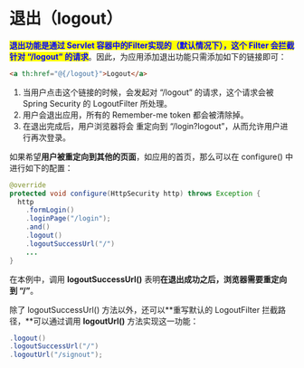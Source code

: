 # 退出（logout）

<mark style="color:blue;">**退出功能是通过 Servlet 容器中的Filter实现的（默认情况下），这个 Filter 会拦截针对 “/logout” 的请求**</mark>。因此，为应用添加退出功能只需添加如下的链接即可：

```html
<a th:href="@{/logout}">Logout</a>
```

1. 当用户点击这个链接的时候，会发起对 “/logout” 的请求，这个请求会被 Spring Security 的 LogoutFilter 所处理。
2. 用户会退出应用，所有的 Remember-me token 都会被清除掉。
3. 在退出完成后，用户浏览器将会 重定向到 “/login?logout”，从而允许用户进行再次登录。

如果希望**用户被重定向到其他的页面**，如应用的首页，那么可以在 configure() 中进行如下的配置：

```java
@override
protected void configure(HttpSecurity http) throws Exception {
  http
    .formLogin()
    .loginPage("/login");
    .and()
    .logout()
    .logoutSuccessUrl("/")
    ...
}
```

在本例中，调用 **logoutSuccessUrl()** 表明**在退出成功之后，浏览器需要重定向到 “/”**。

除了 logoutSuccessUrl() 方法以外，还可以**重写默认的 LogoutFilter 拦截路径，**可以通过调用 **logoutUrl()** 方法实现这一功能：

```java
.logout()
.logoutSuccessUrl("/")
.logoutUrl("/signout");
```
